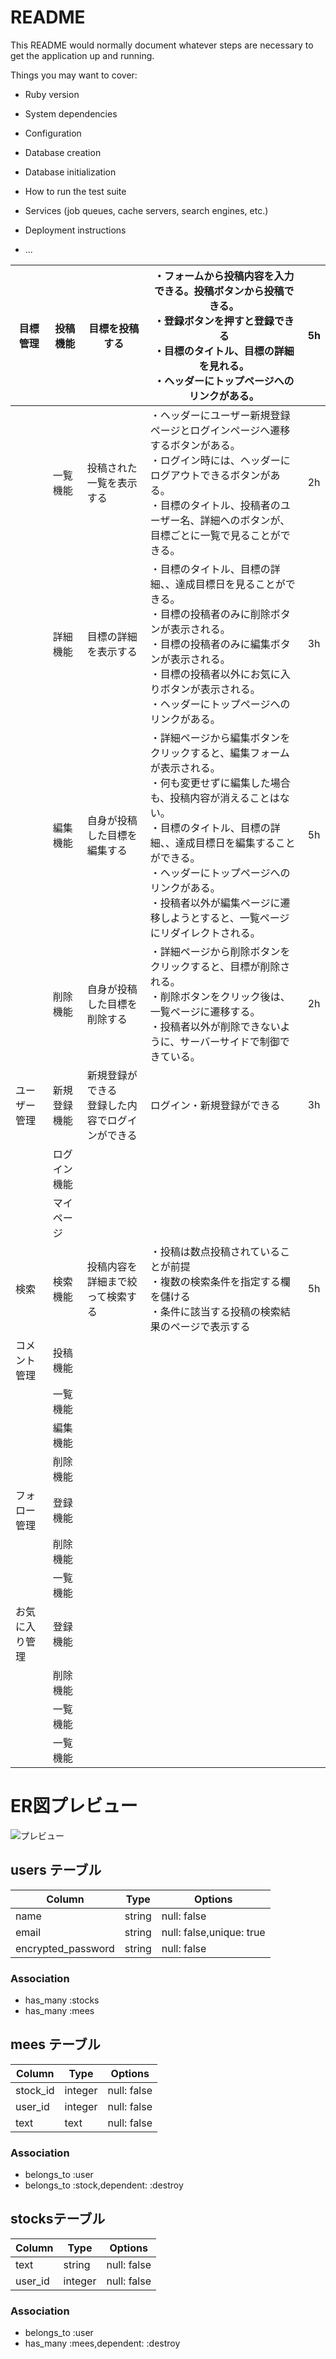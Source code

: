 # README

This README would normally document whatever steps are necessary to get the
application up and running.

Things you may want to cover:

* Ruby version

* System dependencies

* Configuration

* Database creation

* Database initialization

* How to run the test suite

* Services (job queues, cache servers, search engines, etc.)

* Deployment instructions

* ...

| 目標管理 | 投稿機能 | 目標を投稿する | ・フォームから投稿内容を入力できる。投稿ボタンから投稿できる。<br>・登録ボタンを押すと登録できる<br>・目標のタイトル、目標の詳細を見れる。<br>・ヘッダーにトップページへのリンクがある。 | 5h |
| --- | --- | --- | --- | --- |
|  | 一覧機能 | 投稿された一覧を表示する | ・ヘッダーにユーザー新規登録ページとログインページへ遷移するボタンがある。<br>・ログイン時には、ヘッダーにログアウトできるボタンがある。<br>・目標のタイトル、投稿者のユーザー名、詳細へのボタンが、目標ごとに一覧で見ることができる。 | 2h |
|  | 詳細機能 | 目標の詳細を表示する | ・目標のタイトル、目標の詳細、、達成目標日を見ることができる。<br>・目標の投稿者のみに削除ボタンが表示される。<br>・目標の投稿者のみに編集ボタンが表示される。<br>・目標の投稿者以外にお気に入りボタンが表示される。<br>・ヘッダーにトップページへのリンクがある。 | 3h |
|  | 編集機能 | 自身が投稿した目標を編集する | ・詳細ページから編集ボタンをクリックすると、編集フォームが表示される。<br>・何も変更せずに編集した場合も、投稿内容が消えることはない。<br>・目標のタイトル、目標の詳細、、達成目標日を編集することができる。<br>・ヘッダーにトップページへのリンクがある。<br>・投稿者以外が編集ページに遷移しようとすると、一覧ページにリダイレクトされる。 | 5h |
|  | 削除機能 | 自身が投稿した目標を削除する | ・詳細ページから削除ボタンをクリックすると、目標が削除される。<br>・削除ボタンをクリック後は、一覧ページに遷移する。<br>・投稿者以外が削除できないように、サーバーサイドで制御できている。 | 2h |
| ユーザー管理 | 新規登録機能 | 新規登録ができる<br>登録した内容でログインができる | ログイン・新規登録ができる | 3h |
|  | ログイン機能 |  |  |  |
|  | マイページ |  |  |  |
| 検索 | 検索機能 | 投稿内容を詳細まで絞って検索する | ・投稿は数点投稿されていることが前提<br>・複数の検索条件を指定する欄を儲ける<br>・条件に該当する投稿の検索結果のページで表示する | 5h |
| コメント管理 | 投稿機能 |  |  |  |
|  | 一覧機能 |  |  |  |
|  | 編集機能 |  |  |  |
|  | 削除機能 |  |  |  |
| フォロー管理 | 登録機能 |  |  |  |
|  | 削除機能 |  |  |  |
|  | 一覧機能 |  |  |  |
| お気に入り管理 | 登録機能 |  |  |  |
|  | 削除機能 |  |  |  |
|  | 一覧機能 |  |  |  |
|  | 一覧機能 |  |  |  |

 # ER図プレビュー
 ![プレビュー](/ER%E5%9B%B3.svg)
## users テーブル

| Column             | Type   | Options                  |
| ------------------ | ------ | ------------------------ |
| name           | string | null: false              |
| email              | string | null: false,unique: true |
| encrypted_password | string | null: false              |





### Association
- has_many :stocks
- has_many :mees



## mees テーブル

| Column          | Type       | Options                        |
| --------------- | ---------- | -------------------------------|
| stock_id        | integer    | null: false                    |
| user_id         | integer    | null: false                    |
| text            | text       | null: false                    |

### Association
- belongs_to :user
- belongs_to :stock,dependent: :destroy



##  stocksテーブル

| Column         | Type       | Options                        |
| -------------- | ---------- | ------------------------------ |
| text           | string     | null: false                    |
| user_id        | integer    | null: false                    |



### Association
- belongs_to :user 
- has_many   :mees,dependent: :destroy

